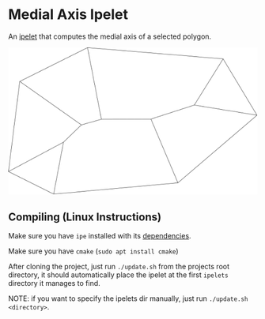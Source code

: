 # Medial Axis Ipelet
An [ipelet](https://ipe.otfried.org/) that computes the medial axis of a selected polygon.

![Example](.rsrc/example.png?raw=true "Medial Axis of a Simple Polygon")

## Compiling (Linux Instructions)

Make sure you have `ipe` installed with its [dependencies](https://github.com/otfried/ipe/blob/master/doc/install.txt).

Make sure you have `cmake` (`sudo apt install cmake`)

After cloning the project, just run `./update.sh` from the projects root directory, it should automatically place the ipelet at the first `ipelets` directory it manages to find.

NOTE: if you want to specify the ipelets dir manually, just run `./update.sh <directory>`.
